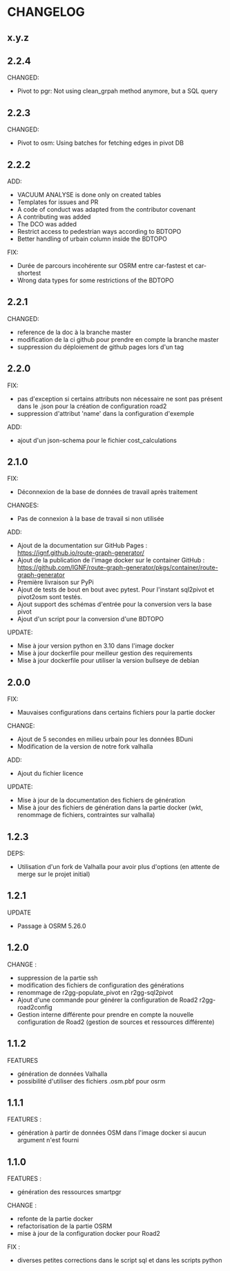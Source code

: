 # CHANGELOG

## x.y.z

## 2.2.4

CHANGED:
- Pivot to pgr: Not using clean_grpah method anymore, but a SQL query

## 2.2.3

CHANGED:
- Pivot to osm: Using batches for fetching edges in pivot DB

## 2.2.2

ADD:
- VACUUM ANALYSE is done only on created tables
- Templates for issues and PR
- A code of conduct was adapted from the contributor covenant
- A contributing was added
- The DCO was added
- Restrict access to pedestrian ways according to BDTOPO
- Better handling of urbain column inside the BDTOPO

FIX:
- Durée de parcours incohérente sur OSRM entre car-fastest et car-shortest
- Wrong data types for some restrictions of the BDTOPO

## 2.2.1

CHANGED:
- reference de la doc à la branche master
- modification de la ci github pour prendre en compte la branche master
- suppression du déploiement de github pages lors d'un tag


## 2.2.0

FIX:
- pas d'exception si certains attributs non nécessaire ne sont pas présent dans le .json pour la création de configuration road2
- suppression d'attribut 'name' dans la configuration d'exemple

ADD:
- ajout d'un json-schema pour le fichier cost_calculations

## 2.1.0

FIX:
- Déconnexion de la base de données de travail après traitement

CHANGES:
- Pas de connexion à la base de travail si non utilisée

ADD:
- Ajout de la documentation sur GitHub Pages : https://ignf.github.io/route-graph-generator/
- Ajout de la publication de l'image docker sur le container GitHub : https://github.com/IGNF/route-graph-generator/pkgs/container/route-graph-generator
- Première livraison sur PyPi
- Ajout de tests de bout en bout avec pytest. Pour l'instant sql2pivot et pivot2osm sont testés.
- Ajout support des schémas d'entrée pour la conversion vers la base pivot
- Ajout d'un script pour la conversion d'une BDTOPO

UPDATE:
- Mise à jour version python en 3.10 dans l'image docker
- Mise à jour dockerfile pour meilleur gestion des requirements
- Mise à jour dockerfile pour utiliser la version bullseye de debian

## 2.0.0

FIX:
- Mauvaises configurations dans certains fichiers pour la partie docker

CHANGE:
- Ajout de 5 secondes en milieu urbain pour les données BDuni
- Modification de la version de notre fork valhalla

ADD:
- Ajout du fichier licence

UPDATE:
- Mise à jour de la documentation des fichiers de génération
- Mise à jour des fichiers de génération dans la partie docker (wkt, renommage de fichiers, contraintes sur valhalla)

## 1.2.3

DEPS:
- Utilisation d'un fork de Valhalla pour avoir plus d'options (en attente de merge sur le projet initial)

## 1.2.1

UPDATE
- Passage à OSRM 5.26.0

## 1.2.0

CHANGE :
- suppression de la partie ssh
- modification des fichiers de configuration des générations
- renommage de r2gg-populate_pivot en r2gg-sql2pivot
- Ajout d'une commande pour générer la configuration de Road2 r2gg-road2config
- Gestion interne différente pour prendre en compte la nouvelle configuration de Road2 (gestion de sources et ressources différente)

## 1.1.2

FEATURES
- génération de données Valhalla
- possibilité d'utiliser des fichiers .osm.pbf pour osrm

## 1.1.1

FEATURES :
- génération à partir de données OSM dans l'image docker si aucun argument n'est fourni

## 1.1.0

FEATURES :
- génération des ressources smartpgr

CHANGE :
- refonte de la partie docker
- refactorisation de la partie OSRM
- mise à jour de la configuration docker pour Road2

FIX :
- diverses petites corrections dans le script sql et dans les scripts python
